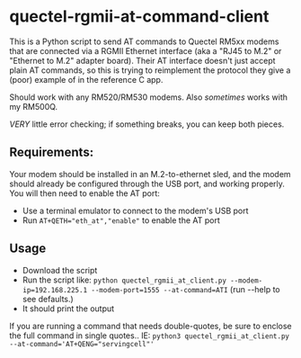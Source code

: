 # quectel-rgmii-at-command-client
This is a Python script to send AT commands to Quectel RM5xx modems that are connected via a RGMII Ethernet interface (aka a "RJ45 to M.2" or "Ethernet to M.2" adapter board). Their AT interface doesn't just accept plain AT commands, so this is trying to reimplement the protocol they give a (poor) example of in the reference C app.

Should work with any RM520/RM530 modems. Also _sometimes_ works with my RM500Q.

*VERY* little error checking; if something breaks, you can keep both pieces.

## Requirements:
Your modem should be installed in an M.2-to-ethernet sled, and the modem should already be configured through the USB port, and working properly. You will then need to enable the AT port:

* Use a terminal emulator to connect to the modem's USB port
* Run `AT+QETH="eth_at","enable"` to enable the AT port

## Usage
* Download the script
* Run the script like: `python quectel_rgmii_at_client.py --modem-ip=192.168.225.1 --modem-port=1555 --at-command=ATI` (run --help to see defaults.)
* It should print the output

If you are running a command that needs double-quotes, be sure to enclose the full command in single quotes.. IE:
`python3 quectel_rgmii_at_client.py --at-command='AT+QENG="servingcell"'`
